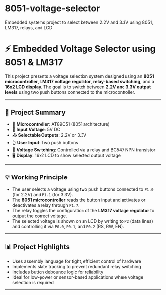 # 8051-voltage-selector
Embedded systems project to select between 2.2V and 3.3V using 8051, LM317, relays, and LCD
# ⚡ Embedded Voltage Selector using 8051 & LM317

This project presents a voltage selection system designed using an **8051 microcontroller**, **LM317 voltage regulator**, **relay-based switching**, and a **16x2 LCD display**. The goal is to switch between **2.2V and 3.3V output levels** using two push buttons connected to the microcontroller.

---

## 📘 Project Summary

- 🧠 **Microcontroller**: AT89C51 (8051 architecture)
- 🔌 **Input Voltage**: 5V DC
- 📤 **Selectable Outputs**: 2.2V or 3.3V
- 👆 **User Input**: Two push buttons
- 🔁 **Voltage Switching**: Controlled via a relay and BC547 NPN transistor
- 🖥️ **Display**: 16x2 LCD to show selected output voltage

---

## 💡 Working Principle

- The user selects a voltage using two push buttons connected to `P1.0` (for 2.2V) and `P1.1` (for 3.3V).
- The **8051 microcontroller** reads the button input and activates or deactivates a relay through `P1.7`.
- The relay toggles the configuration of the **LM317 voltage regulator** to output the correct voltage.
- The selected voltage is shown on an LCD by writing to `P2` (data lines) and controlling it via `P0.0`, `P0.1`, and `P0.2` (RS, RW, EN).

---

## 📊 Project Highlights

- Uses assembly language for tight, efficient control of hardware
- Implements state tracking to prevent redundant relay switching
- Includes button debounce logic for reliability
- Ideal for low-power or sensor-based applications where voltage selection is required

---





